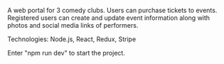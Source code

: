 A web portal for 3 comedy clubs. 
Users can purchase tickets to events. 
Registered users can create and update event information along with photos and social media links of performers.

Technologies:  Node.js, React, Redux, Stripe


Enter "npm run dev" to start the project.


